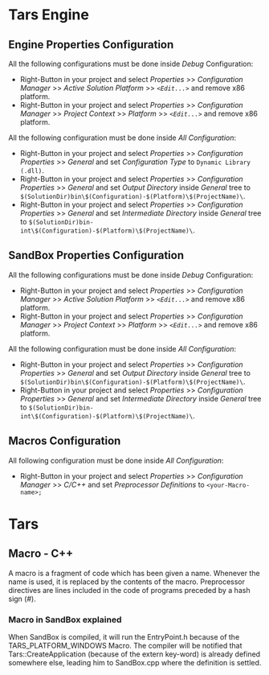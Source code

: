 # Tars Engine

## Engine Properties Configuration
All the following configurations must be done inside *Debug* Configuration:
- Right-Button in your project and select *Properties* >> *Configuration Manager* >> *Active Solution Platform* >> *`<Edit...>`* and remove x86 platform.
- Right-Button in your project and select *Properties* >> *Configuration Manager* >> *Project Context* >> *Platform* >> *`<Edit...>`* and remove x86 platform.

All the following configuration must be done inside *All Configuration*:
- Right-Button in your project and select *Properties* >> *Configuration Properties* >> *General* and set *Configuration Type* to `Dynamic Library (.dll)`.
- Right-Button in your project and select *Properties* >> *Configuration Properties* >> *General* and set *Output Directory* inside *General* tree to `$(SolutionDir)bin\$(Configuration)-$(Platform)\$(ProjectName)\`.
- Right-Button in your project and select *Properties* >> *Configuration Properties* >> *General* and set *Intermediate Directory* inside *General* tree to `$(SolutionDir)bin-int\$(Configuration)-$(Platform)\$(ProjectName)\`.

## SandBox Properties Configuration
All the following configurations must be done inside *Debug* Configuration:
- Right-Button in your project and select *Properties* >> *Configuration Manager* >> *Active Solution Platform* >> *`<Edit...>`* and remove x86 platform.
- Right-Button in your project and select *Properties* >> *Configuration Manager* >> *Project Context* >> *Platform* >> *`<Edit...>`* and remove x86 platform.

All the following configuration must be done inside *All Configuration*:
- Right-Button in your project and select *Properties* >> *Configuration Properties* >> *General* and set *Output Directory* inside *General* tree to `$(SolutionDir)bin\$(Configuration)-$(Platform)\$(ProjectName)\`.
- Right-Button in your project and select *Properties* >> *Configuration Properties* >> *General* and set *Intermediate Directory* inside *General* tree to `$(SolutionDir)bin-int\$(Configuration)-$(Platform)\$(ProjectName)\`.

## Macros Configuration
All following configuration must be done inside *All Configuration*:
- Right-Button in your project and select *Properties* >> *Configuration Manager* >> *C/C++* and set *Preprocessor Definitions* to `<your-Macro-name>;`

# Tars
## Macro - C++
A macro is a fragment of code which has been given a name. Whenever the name is used, it is replaced by the contents of the macro. Preprocessor directives are lines included in the code of programs preceded by a hash sign (#).
### Macro in SandBox explained
When SandBox is compiled, it will run the EntryPoint.h because of the TARS_PLATFORM_WINDOWS Macro. The compiler will be notified that Tars::CreateApplication (because of the extern key-word) is already defined somewhere else, leading him to SandBox.cpp where the definition is settled.